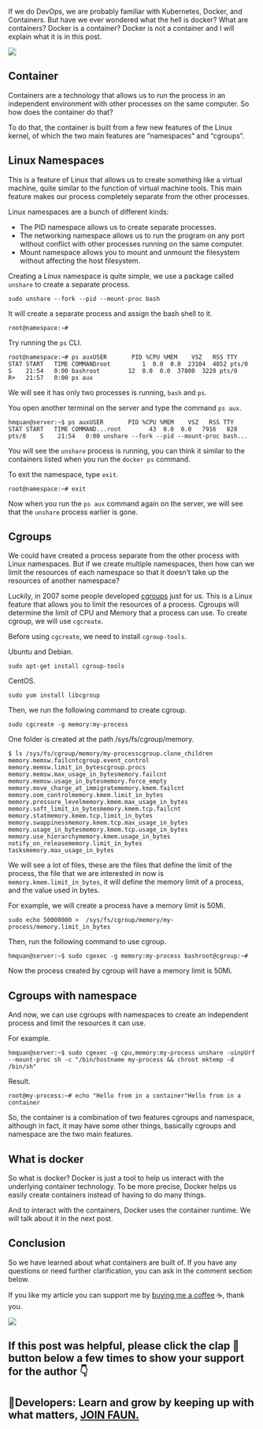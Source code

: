 If we do DevOps, we are probably familiar with Kubernetes, Docker, and Containers. But have we ever wondered what the hell is docker? What are containers? Docker is a container? Docker is not a container and I will explain what it is in this post.

![](https://miro.medium.com/max/700/0*o-tX5NYWCI_725Bt.png)

## Container

Containers are a technology that allows us to run the process in an independent environment with other processes on the same computer. So how does the container do that?

To do that, the container is built from a few new features of the Linux kernel, of which the two main features are “namespaces” and “cgroups”.

## Linux Namespaces

This is a feature of Linux that allows us to create something like a virtual machine, quite similar to the function of virtual machine tools. This main feature makes our process completely separate from the other processes.

Linux namespaces are a bunch of different kinds:

-   The PID namespace allows us to create separate processes.
-   The networking namespace allows us to run the program on any port without conflict with other processes running on the same computer.
-   Mount namespace allows you to mount and unmount the filesystem without affecting the host filesystem.

Creating a Linux namespace is quite simple, we use a package called `unshare` to create a separate process.

```
sudo unshare --fork --pid --mount-proc bash
```

It will create a separate process and assign the bash shell to it.

```
root@namespace:~#
```

Try running the `ps` CLI.

```
root@namespace:~# ps auxUSER       PID %CPU %MEM    VSZ   RSS TTY      STAT START   TIME COMMANDroot         1  0.0  0.0  23104  4852 pts/0    S    21:54   0:00 bashroot        12  0.0  0.0  37800  3228 pts/0    R+   21:57   0:00 ps aux
```

We will see it has only two processes is running, `bash` and `ps`.

You open another terminal on the server and type the command `ps aux`.

```
hmquan@server:~$ ps auxUSER       PID %CPU %MEM    VSZ   RSS TTY      STAT START   TIME COMMAND...root        43  0.0  0.0   7916   828 pts/0    S    21:54   0:00 unshare --fork --pid --mount-proc bash...
```

You will see the `unshare` process is running, you can think it similar to the containers listed when you run the `docker ps` command.

To exit the namespace, type `exit`.

```
root@namespace:~# exit
```

Now when you run the `ps aux` command again on the server, we will see that the `unshare` process earlier is gone.

## Cgroups

We could have created a process separate from the other process with Linux namespaces. But if we create multiple namespaces, then how can we limit the resources of each namespace so that it doesn’t take up the resources of another namespace?

Luckily, in 2007 some people developed [cgroups](https://en.wikipedia.org/wiki/Cgroups) just for us. This is a Linux feature that allows you to limit the resources of a process. Cgroups will determine the limit of CPU and Memory that a process can use. To create cgroup, we will use `cgcreate`.

Before using `cgcreate`, we need to install `cgroup-tools`.

Ubuntu and Debian.

```
sudo apt-get install cgroup-tools
```

CentOS.

```
sudo yum install libcgroup
```

Then, we run the following command to create cgroup.

```
sudo cgcreate -g memory:my-process
```

One folder is created at the path /sys/fs/cgroup/memory.

```
$ ls /sys/fs/cgroup/memory/my-processcgroup.clone_children               memory.memsw.failcntcgroup.event_control                memory.memsw.limit_in_bytescgroup.procs                        memory.memsw.max_usage_in_bytesmemory.failcnt                      memory.memsw.usage_in_bytesmemory.force_empty                  memory.move_charge_at_immigratememory.kmem.failcnt                 memory.oom_controlmemory.kmem.limit_in_bytes          memory.pressure_levelmemory.kmem.max_usage_in_bytes      memory.soft_limit_in_bytesmemory.kmem.tcp.failcnt             memory.statmemory.kmem.tcp.limit_in_bytes      memory.swappinessmemory.kmem.tcp.max_usage_in_bytes  memory.usage_in_bytesmemory.kmem.tcp.usage_in_bytes      memory.use_hierarchymemory.kmem.usage_in_bytes          notify_on_releasememory.limit_in_bytes               tasksmemory.max_usage_in_bytes
```

We will see a lot of files, these are the files that define the limit of the process, the file that we are interested in now is `memory.kmem.limit_in_bytes`, it will define the memory limit of a process, and the value used in bytes.

For example, we will create a process have a memory limit is 50Mi.

```
sudo echo 50000000 >  /sys/fs/cgroup/memory/my-process/memory.limit_in_bytes
```

Then, run the following command to use cgroup.

```
hmquan@server:~$ sudo cgexec -g memory:my-process bashroot@cgroup:~#
```

Now the process created by cgroup will have a memory limit is 50Mi.

## Cgroups with namespace

And now, we can use cgroups with namespaces to create an independent process and limit the resources it can use.

For example.

```
hmquan@server:~$ sudo cgexec -g cpu,memory:my-process unshare -uinpUrf --mount-proc sh -c "/bin/hostname my-process && chroot mktemp -d /bin/sh"
```

Result.

```
root@my-process:~# echo "Hello from in a container"Hello from in a container
```

So, the container is a combination of two features cgroups and namespace, although in fact, it may have some other things, basically cgroups and namespace are the two main features.

## What is docker

So what is docker? Docker is just a tool to help us interact with the underlying container technology. To be more precise, Docker helps us easily create containers instead of having to do many things.

And to interact with the containers, Docker uses the container runtime. We will talk about it in the next post.

## Conclusion

So we have learned about what containers are built of. If you have any questions or need further clarification, you can ask in the comment section below.

If you like my article you can support me by [buying me a coffee](https://www.buymeacoffee.com/hmquan08017) ☕️, thank you.

![](https://miro.medium.com/max/700/0*mKF735hj2ij2cAY4.png)

## If this post was helpful, please click the clap 👏 button below a few times to show your support for the author 👇

## 🚀Developers: Learn and grow by keeping up with what matters, [JOIN FAUN.](https://faun.to/8zxxd)